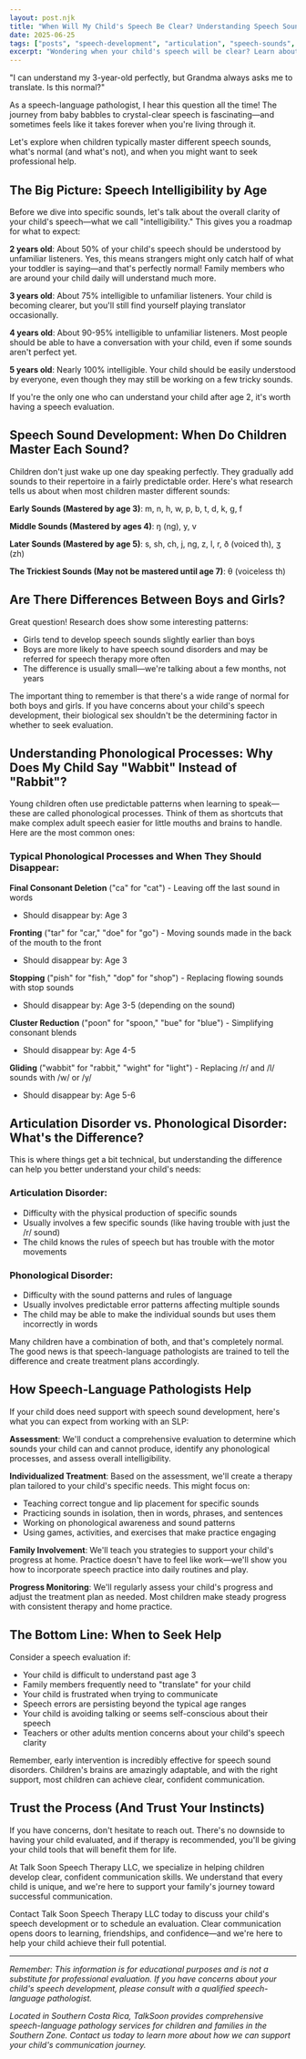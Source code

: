 ```yaml
---
layout: post.njk
title: "When Will My Child's Speech Be Clear? Understanding Speech Sound Development"
date: 2025-06-25
tags: ["posts", "speech-development", "articulation", "speech-sounds", "phonological-processes", "speech-clarity", "intelligibility"]
excerpt: "Wondering when your child's speech will be clear? Learn about typical speech sound development, intelligibility milestones, and when to seek help from a speech-language pathologist."
---
```


"I can understand my 3-year-old perfectly, but Grandma always asks me to translate. Is this normal?"

As a speech-language pathologist, I hear this question all the time! The journey from baby babbles to crystal-clear speech is fascinating—and sometimes feels like it takes forever when you're living through it. 

Let's explore when children typically master different speech sounds, what's normal (and what's not), and when you might want to seek professional help.

## The Big Picture: Speech Intelligibility by Age

Before we dive into specific sounds, let's talk about the overall clarity of your child's speech—what we call "intelligibility." This gives you a roadmap for what to expect:

**2 years old**: About 50% of your child's speech should be understood by unfamiliar listeners. Yes, this means strangers might only catch half of what your toddler is saying—and that's perfectly normal! Family members who are around your child daily will understand much more.

**3 years old**: About 75% intelligible to unfamiliar listeners. Your child is becoming clearer, but you'll still find yourself playing translator occasionally.

**4 years old**: About 90-95% intelligible to unfamiliar listeners. Most people should be able to have a conversation with your child, even if some sounds aren't perfect yet.

**5 years old**: Nearly 100% intelligible. Your child should be easily understood by everyone, even though they may still be working on a few tricky sounds.

If you're the only one who can understand your child after age 2, it's worth having a speech evaluation.

## Speech Sound Development: When Do Children Master Each Sound?

Children don't just wake up one day speaking perfectly. They gradually add sounds to their repertoire in a fairly predictable order. Here's what research tells us about when most children master different sounds:

**Early Sounds (Mastered by age 3)**: m, n, h, w, p, b, t, d, k, g, f 

**Middle Sounds (Mastered by ages 4)**: ŋ (ng), y, v

**Later Sounds (Mastered by age 5)**: s, sh, ch, j, ng, z, l, r, ð (voiced th), ʒ (zh)

**The Trickiest Sounds (May not be mastered until age 7)**: θ (voiceless th)

## Are There Differences Between Boys and Girls?

Great question! Research does show some interesting patterns:

- Girls tend to develop speech sounds slightly earlier than boys
- Boys are more likely to have speech sound disorders and may be referred for speech therapy more often
- The difference is usually small—we're talking about a few months, not years

The important thing to remember is that there's a wide range of normal for both boys and girls. If you have concerns about your child's speech development, their biological sex shouldn't be the determining factor in whether to seek evaluation.

## Understanding Phonological Processes: Why Does My Child Say "Wabbit" Instead of "Rabbit"?

Young children often use predictable patterns when learning to speak—these are called phonological processes. Think of them as shortcuts that make complex adult speech easier for little mouths and brains to handle. Here are the most common ones:

### Typical Phonological Processes and When They Should Disappear:

**Final Consonant Deletion** ("ca" for "cat") - Leaving off the last sound in words
- Should disappear by: Age 3

**Fronting** ("tar" for "car," "doe" for "go") - Moving sounds made in the back of the mouth to the front
- Should disappear by: Age 3

**Stopping** ("pish" for "fish," "dop" for "shop") - Replacing flowing sounds with stop sounds
- Should disappear by: Age 3-5 (depending on the sound)

**Cluster Reduction** ("poon" for "spoon," "bue" for "blue") - Simplifying consonant blends
- Should disappear by: Age 4-5

**Gliding** ("wabbit" for "rabbit," "wight" for "light") - Replacing /r/ and /l/ sounds with /w/ or /y/
- Should disappear by: Age 5-6

## Articulation Disorder vs. Phonological Disorder: What's the Difference?

This is where things get a bit technical, but understanding the difference can help you better understand your child's needs:

### Articulation Disorder:
- Difficulty with the physical production of specific sounds
- Usually involves a few specific sounds (like having trouble with just the /r/ sound)
- The child knows the rules of speech but has trouble with the motor movements

### Phonological Disorder:
- Difficulty with the sound patterns and rules of language
- Usually involves predictable error patterns affecting multiple sounds
- The child may be able to make the individual sounds but uses them incorrectly in words

Many children have a combination of both, and that's completely normal. The good news is that speech-language pathologists are trained to tell the difference and create treatment plans accordingly.

## How Speech-Language Pathologists Help

If your child does need support with speech sound development, here's what you can expect from working with an SLP:

**Assessment**: We'll conduct a comprehensive evaluation to determine which sounds your child can and cannot produce, identify any phonological processes, and assess overall intelligibility.

**Individualized Treatment**: Based on the assessment, we'll create a therapy plan tailored to your child's specific needs. This might focus on:
- Teaching correct tongue and lip placement for specific sounds
- Practicing sounds in isolation, then in words, phrases, and sentences
- Working on phonological awareness and sound patterns
- Using games, activities, and exercises that make practice engaging

**Family Involvement**: We'll teach you strategies to support your child's progress at home. Practice doesn't have to feel like work—we'll show you how to incorporate speech practice into daily routines and play.

**Progress Monitoring**: We'll regularly assess your child's progress and adjust the treatment plan as needed. Most children make steady progress with consistent therapy and home practice.

## The Bottom Line: When to Seek Help

Consider a speech evaluation if:
- Your child is difficult to understand past age 3
- Family members frequently need to "translate" for your child
- Your child is frustrated when trying to communicate
- Speech errors are persisting beyond the typical age ranges
- Your child is avoiding talking or seems self-conscious about their speech
- Teachers or other adults mention concerns about your child's speech clarity

Remember, early intervention is incredibly effective for speech sound disorders. Children's brains are amazingly adaptable, and with the right support, most children can achieve clear, confident communication.

## Trust the Process (And Trust Your Instincts)

If you have concerns, don't hesitate to reach out. There's no downside to having your child evaluated, and if therapy is recommended, you'll be giving your child tools that will benefit them for life.

At Talk Soon Speech Therapy LLC, we specialize in helping children develop clear, confident communication skills. We understand that every child is unique, and we're here to support your family's journey toward successful communication.

Contact Talk Soon Speech Therapy LLC today to discuss your child's speech development or to schedule an evaluation. Clear communication opens doors to learning, friendships, and confidence—and we're here to help your child achieve their full potential.

---

*Remember: This information is for educational purposes and is not a substitute for professional evaluation. If you have concerns about your child's speech development, please consult with a qualified speech-language pathologist.*

*Located in Southern Costa Rica, TalkSoon provides comprehensive speech-language pathology services for children and families in the Southern Zone. Contact us today to learn more about how we can support your child's communication journey.* 
